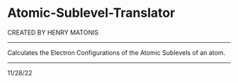 # Atomic-Sublevel-Translator
CREATED BY HENRY MATONIS
___________________________

Calculates the Electron Configurations of the Atomic Sublevels of an atom.
___________________________

11/28/22
